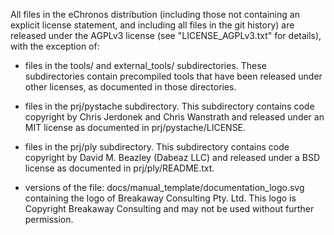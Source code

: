 All files in the eChronos distribution (including those not containing an explicit license statement, and including all files in the git history) are released under the AGPLv3 license (see "LICENSE_AGPLv3.txt" for details), with the exception of:

- files in the tools/ and external_tools/ subdirectories.
These subdirectories contain precompiled tools that have been released under other licenses, as documented in those directories.

- files in the prj/pystache subdirectory.
This subdirectory contains code copyright by Chris Jerdonek and Chris Wanstrath and released under an MIT license as documented in prj/pystache/LICENSE.

- files in the prj/ply subdirectory.
This subdirectory contains code copyright by David M. Beazley (Dabeaz LLC) and released under a BSD license as documented in prj/ply/README.txt.

- versions of the file: docs/manual_template/documentation_logo.svg containing the logo of Breakaway Consulting Pty. Ltd.
This logo is Copyright Breakaway Consulting and may not be used without further permission.
